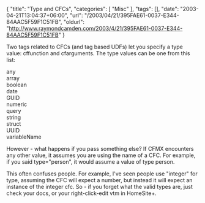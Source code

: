 {
	"title": "Type and CFCs",
	"categories": [
		"Misc"
	],
	"tags": [],
	"date": "2003-04-21T13:04:37+06:00",
	"url": "/2003/04/21/395FAE61-0037-E344-84AAC5F59F1C51FB",
	"oldurl": "http://www.raymondcamden.com/2003/4/21/395FAE61-0037-E344-84AAC5F59F1C51FB"
}

Two tags related to CFCs (and tag based UDFs) let you specify a type value: cffunction and cfarguments. The type values can be one from this list:

any<br>
array<br>
boolean<br>
date<br>
GUID<br>
numeric<br>
query<br>
string<br>
struct<br>
UUID<br>
variableName<br>

However - what happens if you pass something else? If CFMX encounters any other value, it assumes you are using the name of a CFC. For example, if you said type="person", it would assume a value of type person. 

This often confuses people. For example, I've seen people use "integer" for type, assuming the CFC will expect a number, but instead it will expect an instance of the integer cfc. So - if you forget what the valid types are, just check your docs, or your right-click-edit vtm in HomeSite+.
